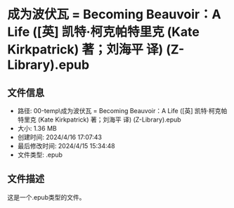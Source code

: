 ﻿# 成为波伏瓦 = Becoming Beauvoir：A Life ([英] 凯特·柯克帕特里克 (Kate Kirkpatrick) 著；刘海平 译) (Z-Library).epub

## 文件信息
- 路径: 00-temp\成为波伏瓦 = Becoming Beauvoir：A Life ([英] 凯特·柯克帕特里克 (Kate Kirkpatrick) 著；刘海平 译) (Z-Library).epub
- 大小: 1.36 MB
- 创建时间: 2024/4/16 17:07:43
- 最后修改时间: 2024/4/15 15:34:48
- 文件类型: .epub

## 文件描述
这是一个.epub类型的文件。

